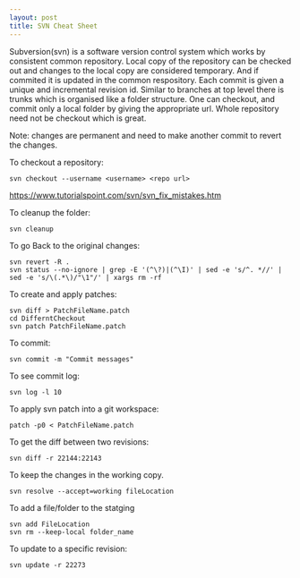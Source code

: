 ```yaml
---
layout: post
title: SVN Cheat Sheet
---
```


Subversion(svn) is a software version control system which works by consistent common repository. Local copy of the repository can be checked out and changes to the local copy are considered temporary. And if commited it is updated in the common respository. Each commit is given a unique and incremental revision id. Similar to branches at top level there is trunks which is organised like a folder structure. One can checkout, and commit only a local folder by giving the appropriate url. Whole repository need not be checkout which is great. 

Note: changes are permanent and need to make another commit to revert the changes.

To checkout a repository:
```shell
svn checkout --username <username> <repo url>
```

https://www.tutorialspoint.com/svn/svn_fix_mistakes.htm

To cleanup the folder:
```shell
svn cleanup
```

To go Back to the original changes:
```shell
svn revert -R .
svn status --no-ignore | grep -E '(^\?)|(^\I)' | sed -e 's/^. *//' | sed -e 's/\(.*\)/"\1"/' | xargs rm -rf
```

To create and apply patches:

```shell
svn diff > PatchFileName.patch
cd DifferntCheckout
svn patch PatchFileName.patch
```

To commit:
```shell
svn commit -m "Commit messages"
```


To see commit log:
```shell
svn log -l 10 
```

To apply svn patch into a git workspace:
```shell
patch -p0 < PatchFileName.patch
```

To get the diff between two revisions:
```shell
svn diff -r 22144:22143
```

To keep the changes in the working copy.
```shell
svn resolve --accept=working fileLocation
```

To add a file/folder to the statging
```shell
svn add FileLocation 
svn rm --keep-local folder_name
```

To update to a specific revision:
```shell
svn update -r 22273
```
